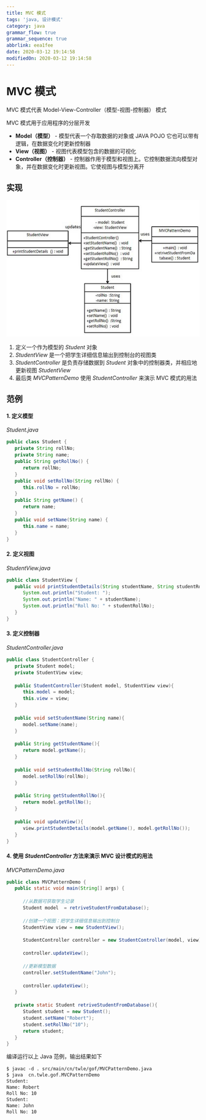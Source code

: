 ```yaml
---
title: MVC 模式
tags: 'java, 设计模式'
category: java
grammar_flow: true
grammar_sequence: true
abbrlink: eea1fee
date: 2020-03-12 19:14:58
modifiedOn: 2020-03-12 19:14:58
---
```

# MVC 模式 #

MVC 模式代表 Model-View-Controller（模型-视图-控制器） 模式

MVC 模式用于应用程序的分层开发

 *  **Model（模型）** \- 模型代表一个存取数据的对象或 JAVA POJO 它也可以带有逻辑，在数据变化时更新控制器
 *  **View（视图）** \- 视图代表模型包含的数据的可视化
 *  **Controller（控制器）** \- 控制器作用于模型和视图上。它控制数据流向模型对象，并在数据变化时更新视图。它使视图与模型分离开

<!-- more -->

## 实现 ##

![MVC 模式](../../image/mvc_pattern_1.jpg)

1.  定义一个作为模型的 *Student* 对象
2.  *StudentView* 是一个把学生详细信息输出到控制台的视图类
3.  *StudentController* 是负责存储数据到 *Student* 对象中的控制器类，并相应地更新视图 *StudentView*
4.  最后类 *MVCPatternDemo* 使用 *StudentController* 来演示 MVC 模式的用法

## 范例 ##

#### 1. 定义模型 ####

*Student.java*    

```java
public class Student {
   private String rollNo;
   private String name;
   public String getRollNo() {
      return rollNo;
   }
   public void setRollNo(String rollNo) {
      this.rollNo = rollNo;
   }
   public String getName() {
      return name;
   }
   public void setName(String name) {
      this.name = name;
   }
}
```

#### 2. 定义视图 ####

*StudentView.java*    

```java
public class StudentView {
   public void printStudentDetails(String studentName, String studentRollNo){
      System.out.println("Student: ");
      System.out.println("Name: " + studentName);
      System.out.println("Roll No: " + studentRollNo);
   }
}
```

#### 3. 定义控制器 ####

*StudentController.java*    

```java
public class StudentController {
   private Student model;
   private StudentView view;

   public StudentController(Student model, StudentView view){
      this.model = model;
      this.view = view;
   }

   public void setStudentName(String name){
      model.setName(name);      
   }

   public String getStudentName(){
      return model.getName();       
   }

   public void setStudentRollNo(String rollNo){
      model.setRollNo(rollNo);      
   }

   public String getStudentRollNo(){
      return model.getRollNo();     
   }

   public void updateView(){                
      view.printStudentDetails(model.getName(), model.getRollNo());
   }    
}
```

#### 4. 使用 *StudentController* 方法来演示 MVC 设计模式的用法 ####

*MVCPatternDemo.java*    

```java
public class MVCPatternDemo {
   public static void main(String[] args) {

      //从数据可获取学生记录
      Student model  = retriveStudentFromDatabase();

      //创建一个视图：把学生详细信息输出到控制台
      StudentView view = new StudentView();

      StudentController controller = new StudentController(model, view);

      controller.updateView();

      //更新模型数据
      controller.setStudentName("John");

      controller.updateView();
   }

   private static Student retriveStudentFromDatabase(){
      Student student = new Student();
      student.setName("Robert");
      student.setRollNo("10");
      return student;
   }
}
```

编译运行以上 Java 范例，输出结果如下

```shell
$ javac -d . src/main/cn/twle/gof/MVCPatternDemo.java
$ java  cn.twle.gof.MVCPatternDemo
Student: 
Name: Robert
Roll No: 10
Student: 
Name: John
Roll No: 10
```
